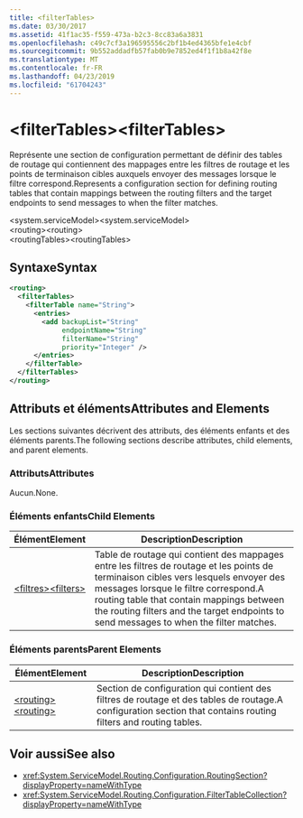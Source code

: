 ```yaml
---
title: <filterTables>
ms.date: 03/30/2017
ms.assetid: 41f1ac35-f559-473a-b2c3-8cc83a6a3831
ms.openlocfilehash: c49c7cf3a196595556c2bf1b4ed4365bfe1e4cbf
ms.sourcegitcommit: 9b552addadfb57fab0b9e7852ed4f1f1b8a42f8e
ms.translationtype: MT
ms.contentlocale: fr-FR
ms.lasthandoff: 04/23/2019
ms.locfileid: "61704243"
---
```

# <a name="filtertables"></a><span data-ttu-id="7c245-101">\<filterTables></span><span class="sxs-lookup"><span data-stu-id="7c245-101">\<filterTables></span></span>
<span data-ttu-id="7c245-102">Représente une section de configuration permettant de définir des tables de routage qui contiennent des mappages entre les filtres de routage et les points de terminaison cibles auxquels envoyer des messages lorsque le filtre correspond.</span><span class="sxs-lookup"><span data-stu-id="7c245-102">Represents a configuration section for defining routing tables that contain mappings between the routing filters and the target endpoints to send messages to when the filter matches.</span></span>  
  
 <span data-ttu-id="7c245-103">\<system.serviceModel></span><span class="sxs-lookup"><span data-stu-id="7c245-103">\<system.serviceModel></span></span>  
<span data-ttu-id="7c245-104">\<routing></span><span class="sxs-lookup"><span data-stu-id="7c245-104">\<routing></span></span>  
<span data-ttu-id="7c245-105">\<routingTables></span><span class="sxs-lookup"><span data-stu-id="7c245-105">\<routingTables></span></span>  
  
## <a name="syntax"></a><span data-ttu-id="7c245-106">Syntaxe</span><span class="sxs-lookup"><span data-stu-id="7c245-106">Syntax</span></span>  
  
```xml  
<routing>
  <filterTables>
    <filterTable name="String">
      <entries>
        <add backupList="String"
             endpointName="String"
             filterName="String"
             priority="Integer" />
      </entries>
    </filterTable>
  </filterTables>
</routing>
```  
  
## <a name="attributes-and-elements"></a><span data-ttu-id="7c245-107">Attributs et éléments</span><span class="sxs-lookup"><span data-stu-id="7c245-107">Attributes and Elements</span></span>  
 <span data-ttu-id="7c245-108">Les sections suivantes décrivent des attributs, des éléments enfants et des éléments parents.</span><span class="sxs-lookup"><span data-stu-id="7c245-108">The following sections describe attributes, child elements, and parent elements.</span></span>  
  
### <a name="attributes"></a><span data-ttu-id="7c245-109">Attributs</span><span class="sxs-lookup"><span data-stu-id="7c245-109">Attributes</span></span>  
 <span data-ttu-id="7c245-110">Aucun.</span><span class="sxs-lookup"><span data-stu-id="7c245-110">None.</span></span>  
  
### <a name="child-elements"></a><span data-ttu-id="7c245-111">Éléments enfants</span><span class="sxs-lookup"><span data-stu-id="7c245-111">Child Elements</span></span>  
  
|<span data-ttu-id="7c245-112">Élément</span><span class="sxs-lookup"><span data-stu-id="7c245-112">Element</span></span>|<span data-ttu-id="7c245-113">Description</span><span class="sxs-lookup"><span data-stu-id="7c245-113">Description</span></span>|  
|-------------|-----------------|  
|[<span data-ttu-id="7c245-114">\<filtres></span><span class="sxs-lookup"><span data-stu-id="7c245-114">\<filters></span></span>](../../../../../docs/framework/configure-apps/file-schema/wcf/filters-of-routing.md)|<span data-ttu-id="7c245-115">Table de routage qui contient des mappages entre les filtres de routage et les points de terminaison cibles vers lesquels envoyer des messages lorsque le filtre correspond.</span><span class="sxs-lookup"><span data-stu-id="7c245-115">A routing table that contain mappings between the routing filters and the target endpoints to send messages to when the filter matches.</span></span>|  
  
### <a name="parent-elements"></a><span data-ttu-id="7c245-116">Éléments parents</span><span class="sxs-lookup"><span data-stu-id="7c245-116">Parent Elements</span></span>  
  
|<span data-ttu-id="7c245-117">Élément</span><span class="sxs-lookup"><span data-stu-id="7c245-117">Element</span></span>|<span data-ttu-id="7c245-118">Description</span><span class="sxs-lookup"><span data-stu-id="7c245-118">Description</span></span>|  
|-------------|-----------------|  
|[<span data-ttu-id="7c245-119">\<routing></span><span class="sxs-lookup"><span data-stu-id="7c245-119">\<routing></span></span>](../../../../../docs/framework/configure-apps/file-schema/wcf/routing.md)|<span data-ttu-id="7c245-120">Section de configuration qui contient des filtres de routage et des tables de routage.</span><span class="sxs-lookup"><span data-stu-id="7c245-120">A configuration section that contains routing filters and routing tables.</span></span>|  
  
## <a name="see-also"></a><span data-ttu-id="7c245-121">Voir aussi</span><span class="sxs-lookup"><span data-stu-id="7c245-121">See also</span></span>

- <xref:System.ServiceModel.Routing.Configuration.RoutingSection?displayProperty=nameWithType>
- <xref:System.ServiceModel.Routing.Configuration.FilterTableCollection?displayProperty=nameWithType>
